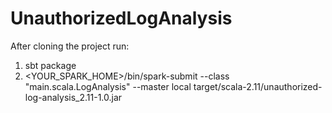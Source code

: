 # UnauthorizedLogAnalysis

After cloning the project run:

1. sbt package
2. <YOUR_SPARK_HOME>/bin/spark-submit --class "main.scala.LogAnalysis" --master local target/scala-2.11/unauthorized-log-analysis_2.11-1.0.jar
